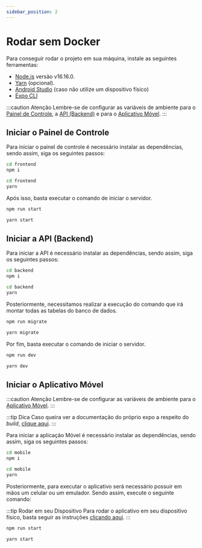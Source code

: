 ```yaml
---
sidebar_position: 2
---
```


# Rodar sem Docker

Para conseguir rodar o projeto em sua máquina, instale as seguintes ferramentas:

- [Node.js](https://nodejs.org/en/) versão v16.16.0.
- [Yarn](https://classic.yarnpkg.com/lang/en/docs/install/#debian-stable) (opcional).
- [Android Studio](https://developer.android.com/studio/install?hl=pt-br) (caso não utilize um dispositivo físico)
- [Expo CLI](https://docs.expo.dev/workflow/expo-cli/)

:::caution Atenção
Lembre-se de configurar as variáveis de ambiente para o [Painel de Controle](../environment_variables/frontend.md), a [API (Backend)](../environment_variables/backend.md) e para o [Aplicativo Móvel](./../environment_variables/mobile.md).
:::

## Iniciar o Painel de Controle

Para iniciar o painel de controle é necessário instalar as dependências, sendo assim, siga os seguintes passos:

```bash title="npm"
cd frontend
npm i
```

```bash title="yarn"
cd frontend
yarn
```

Após isso, basta executar o comando de iniciar o servidor.

```bash title="npm"
npm run start
```

```bash title="yarn"
yarn start
```

## Iniciar a API (Backend)

Para iniciar a API é necessário instalar as dependências, sendo assim, siga os seguintes passos:

```bash title="npm"
cd backend
npm i
```

```bash title="yarn"
cd backend
yarn
```

Posteriormente, necessitamos realizar a execução do comando que irá montar todas as tabelas do banco de dados.

```bash title="npm"
npm run migrate
```

```bash title="yarn"
yarn migrate
```

Por fim, basta executar o comando de iniciar o servidor.

```bash title="npm"
npm run dev
```

```bash title="yarn"
yarn dev
```

## Iniciar o Aplicativo Móvel

:::caution Atenção
Lembre-se de configurar as variáveis de ambiente para o [Aplicativo Móvel](./../environment_variables/mobile.md).
:::

:::tip Dica
Caso queira ver a documentação do próprio expo a respeito do _build_, [clique aqui](https://docs.expo.dev/build/setup/).
:::

Para iniciar a aplicação Móvel é necessário instalar as dependências, sendo assim, siga os seguintes passos:

```bash title="npm"
cd mobile
npm i
```

```bash title="yarn"
cd mobile
yarn
```

Posteriormente, para executar o aplicativo será necessário possuir em mãos um celular ou um emulador. Sendo assim, execute o seguinte comando:

:::tip Rodar em seu Dispositivo
Para rodar o aplicativo em seu dispositivo físico, basta seguir as instruções [clicando aqui](https://docs.expo.dev/guides/testing-on-devices/).
:::

```bash title="npm"
npm run start
```

```bash title="yarn"
yarn start
```

<!-- ## Como realizar o `build` do Painel de Controle?

Para obter os arquivos necessários para colocar o Painel de Controle em produção, basta executar os seguintes comandos:

```bash title="npm"
cd frontend
npm run build
```

```bash title="yarn"
cd frontend
yarn build
```

## Como executar a API em modo de produção?

Para executar o servidor _backend_ em modo produção, basta executar os seguintes comandos:

```bash title="npm"
cd backend
npm run prod
```

```bash title="yarn"
cd backend
yarn prod
``` -->
